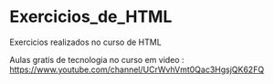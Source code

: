 # Exercicios_de_HTML
Exercicios realizados no curso de HTML

Aulas gratis de tecnologia no curso em video : https://www.youtube.com/channel/UCrWvhVmt0Qac3HgsjQK62FQ
